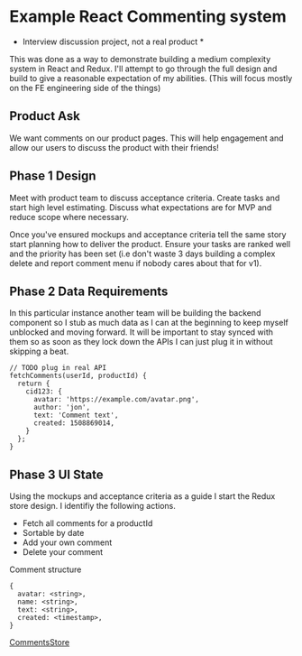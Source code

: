 # Example React Commenting system

* Interview discussion project, not a real product *

This was done as a way to demonstrate building a medium complexity system in React and Redux. I'll attempt to go through the full design and build to give a reasonable expectation of my abilities. (This will focus mostly on the FE engineering side of the things)

## Product Ask ##

We want comments on our product pages. This will help engagement and allow our users to discuss the product with their friends!

## Phase 1 Design ##

Meet with product team to discuss acceptance criteria. Create tasks and start high level estimating. Discuss what expectations are for MVP and reduce scope where necessary.

Once you've ensured mockups and acceptance criteria tell the same story start planning how to deliver the product. Ensure your tasks are ranked well and the priority has been set (i.e don't waste 3 days building a complex delete and report comment menu if nobody cares about that for v1).

## Phase 2 Data Requirements ##

In this particular instance another team will be building the backend component so I stub as much data as I can at the beginning to keep myself unblocked and moving forward. It will be important to stay synced with them so as soon as they lock down the APIs I can just plug it in without skipping a beat.

```
// TODO plug in real API
fetchComments(userId, productId) {
  return {
    cid123: {
      avatar: 'https://example.com/avatar.png',
      author: 'jon',
      text: 'Comment text',
      created: 1508869014,
    }
  };
}
```

## Phase 3 UI State ##

Using the mockups and acceptance criteria as a guide I start the Redux store  design. I identifiy the following actions.

* Fetch all comments for a productId
* Sortable by date
* Add your own comment
* Delete your comment

Comment structure
```
{
  avatar: <string>,
  name: <string>,
  text: <string>,
  created: <timestamp>,
}
```

[CommentsStore](https://github.com/jdillman/example/blob/master/CommentsStore.js)
